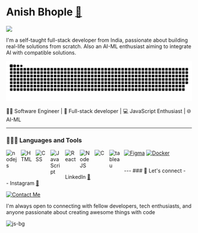 # Anish Bhople <a href="https://github.com/AnishBhople" target="blank">🔗</a>

<img align="center" src="https://user-images.githubusercontent.com/74038190/212284100-561aa473-3905-4a80-b561-0d28506553ee.gif" width="500">

I'm a self-taught full-stack developer from India, passionate about building real-life solutions from scratch. Also an AI-ML enthusiast aiming to integrate AI with compatible solutions.

<div align="center">
  <a href="https://1999azzar.github.io/1999AZZAR/">
  <img  src="https://github.com/1999AZZAR/1999AZZAR/blob/main/resources/img/grid-snake.svg"
       alt="snake" /></a>
</div>

👨‍💻 Software Engineer | 🚀 Full-stack developer | 💻 JavaScript Enthusiast | 🌐 AI-ML



---

### 👨🏻‍💻 Languages and Tools
<p align="left">
<img align="left" alt="nodejs" width="30px" style="padding-right:10px;" src="https://user-images.githubusercontent.com/74038190/212257460-738ff738-247f-4445-a718-cdd0ca76e2db.gif " />
  
<img align="left" alt="HTML" width="30px" style="padding-right:10px;" src="https://cdn.jsdelivr.net/gh/devicons/devicon/icons/html5/html5-plain.svg" />
<img align="left" alt="CSS" width="30px" style="padding-right:10px;" src="https://cdn.jsdelivr.net/gh/devicons/devicon/icons/css3/css3-plain.svg" />
<img align="left" alt="JavaScript" width="30px" style="padding-right:10px;" src="https://cdn.jsdelivr.net/gh/devicons/devicon/icons/javascript/javascript-plain.svg" />
<img align="left" alt="React" width="30px" style="padding-right:10px;" src="https://cdn.jsdelivr.net/gh/devicons/devicon/icons/react/react-original.svg" />
<img align="left" alt="NodeJS" width="30px" style="padding-right:10px;" src="https://cdn.jsdelivr.net/gh/devicons/devicon/icons/nodejs/nodejs-original.svg" />
<a href="https://www.figma.com/" target="_blank" rel="noreferrer"><img src="https://raw.githubusercontent.com/danielcranney/readme-generator/main/public/icons/skills/figma-colored.svg" width="36" height="36" alt="Figma" /></a>

<img align="left" alt="C" width="30px" style="padding-right:10px;" src="https://cdn.jsdelivr.net/gh/devicons/devicon/icons/c/c-original.svg" />

<img align="left" alt="tableau" width="30px" style="padding-right:10px;" src="https://user-images.githubusercontent.com/74038190/212257465-7ce8d493-cac5-494e-982a-5a9deb852c4b.gif" />
<a href="https://www.docker.com/" target="_blank" rel="noreferrer"><img src="https://raw.githubusercontent.com/danielcranney/readme-generator/main/public/icons/skills/docker-colored.svg" width="36" height="36" alt="Docker" /></a>
</p> <br>
---
### 📲 Let's connect
- LinkedIn <a href="https://www.linkedin.com/in/anish-bhople-01ab24190/" target="blank">🔗</a><br>
- Instagram <a href="https://www.instagram.com/anish.bhople/?igsh=MjJnczFhbXc3M2k%253D&utm_source=qr%0A" target="blank">🔗</a><br>

[![Contact Me](https://img.shields.io/badge/Contact%20Me-%20Gmail-red?style=flat&logo=gmail)](mailto:anishbhople123@gmail.com)

I'm always open to connecting with fellow developers, tech enthusiasts, and anyone passionate about creating awesome things with code

![js-bg](https://github.com/NikosDev/NikosDev/assets/16862640/a82f84ab-20c3-4bda-890e-77423bc09dea)




